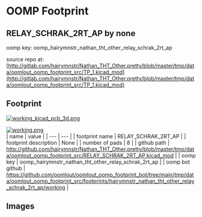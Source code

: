 # OOMP Footprint  
## RELAY_SCHRAK_2RT_AP  by none  
  
oomp key: oomp_hairymnstr_nathan_tht_other_relay_schrak_2rt_ap  
  
source repo at: [http://gitlab.com/hairymnstr/Nathan_THT_Other.pretty/blob/master/tmp/data/oomlout_oomp_footprint_src/TP_1.kicad_mod](http://gitlab.com/hairymnstr/Nathan_THT_Other.pretty/blob/master/tmp/data/oomlout_oomp_footprint_src/TP_1.kicad_mod)  
## Footprint  
  
[![working_kicad_pcb_3d.png](working_kicad_pcb_3d_600.png)](working_kicad_pcb_3d.png)  
  
[![working.png](working_600.png)](working.png)  
| name | value | 
| --- | --- | 
| footprint name | RELAY_SCHRAK_2RT_AP | 
| footprint description | None | 
| number of pads | 8 | 
| github path | http://github.com/hairymnstr/Nathan_THT_Other.pretty/blob/master/tmp/data/oomlout_oomp_footprint_src/RELAY_SCHRAK_2RT_AP.kicad_mod | 
| oomp key | oomp_hairymnstr_nathan_tht_other_relay_schrak_2rt_ap | 
| oomp bot github | https://github.com/oomlout/oomlout_oomp_footprint_bot/tree/main/tmp/data/oomlout_oomp_footprint_src/footprints/hairymnstr_nathan_tht_other_relay_schrak_2rt_ap/working | 
## Images  
